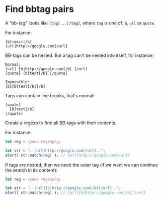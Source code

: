 # Find bbtag pairs

A "bb-tag" looks like `[tag]...[/tag]`, where `tag` is one of: `b`, `url` or `quote`.

For instance:
```
[b]текст[/b]
[url]http://google.com[/url]
```

BB-tags can be nested. But a tag can't be nested into itself, for instance:

```
Normal:
[url] [b]http://google.com[/b] [/url]
[quote] [b]text[/b] [/quote]

Impossible:
[b][b]text[/b][/b]
```

Tags can contain line breaks, that's normal:

```
[quote]
  [b]text[/b]
[/quote]
```

Create a regexp to find all BB-tags with their contents.

For instance:

```js
let reg = /your regexp/g;

let str = "..[url]http://google.com[/url]..";
alert( str.match(reg) ); // [url]http://google.com[/url]
```

If tags are nested, then we need the outer tag (if we want we can continue the search in its content):

```js
let reg = /your regexp/g;

let str = "..[url][b]http://google.com[/b][/url]..";
alert( str.match(reg) ); // [url][b]http://google.com[/b][/url]
```
